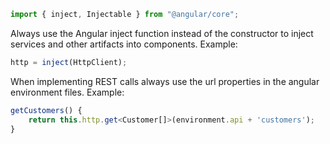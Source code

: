 ```typescript
import { inject, Injectable } from "@angular/core";
```

Always use the Angular inject function instead of the constructor to inject services and other artifacts into components. Example:

```typescript
http = inject(HttpClient);
```

When implementing REST calls always use the url properties in the angular environment files. Example:

```typescript
getCustomers() {
    return this.http.get<Customer[]>(environment.api + 'customers');
}
```
